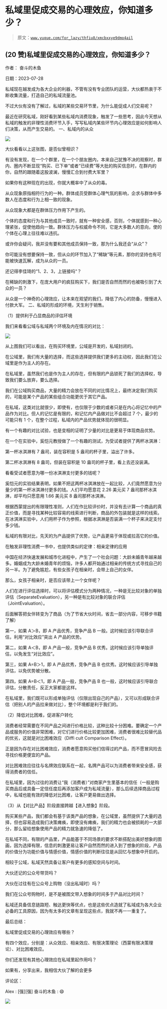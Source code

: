 # 私域里促成交易的心理效应，你知道多少？

> 原文：[`www.yuque.com/for_lazy/thfiu8/xmcbxxye9dmo4ail`](https://www.yuque.com/for_lazy/thfiu8/xmcbxxye9dmo4ail)



## (20 赞)私域里促成交易的心理效应，你知道多少？ 

作者： 奋斗的木鱼 

日期：2023-07-28 

私域现在越发成为各大企业的利器，不管有没有专业团队的运营，大伙都热衷于不断收集流量，打造自己的私域流量池。 

不过大伙有没有了解过，私域的某些交易环节里，为什么能促成人们交易呢？ 

最近在研究私域，刚好看到某些私域内消费现象，触发了一些思考，因此今天想从私域的触发的非理性消费环节入手，写写私域内某些环节内心理效应是如何影响人们决策，从而产生交易的。 <ne-h4 id="3bf06ffd" data-lake-id="3bf06ffd">一、私域内的从众</ne-h4> 

![](img/7336e8c70897d9afee10f0b0d4702280.png) 

大伙看看以上这张图，是否似曾相识？ 

有没有发现，在一个个群里，在一个个朋友圈内，本来自己犹豫不决的观察时，群内、圈内不断显现“购买、已下单”或者“已续费”等大批的购买信息时，在群内的你，自然的跟随着这股波澜，慢慢汇合到付费大军里？ 

如果你有这种现在的出现，你就大概率中了从众的毒。 

从众现象原指相符行为的一种。群体成员受群体心理气氛的影响，企求与群体中多数人在态度和行为上相一致的现象。 

从众现象大都是在群体压力作用下产生的。 

个体的态度和行为与其他成员一致时，就有一种安全感，否则，个体就感到一种心理紧张，促使他趋向一致。群体压力与权威命令不同，它是大多数人的意向，使的个体在心理上往往难以违抗。 

或许你会疑问，我并没有要和其他成员保持一致，那为什么我还会“从众”？ 

你可能没有想要保持一致，但从众的环节加入了“稀缺”等元素，那你的坚持也有可能被快速瓦解，成为从众的一员。 

还记得李佳琦的“1、2、3，上链接吗“？ 

在稀缺的刺激下，在庞大用户的疯狂购买下，我们是否自然而然的也被吸引到了大众的一员？ 

从众是一个神奇的心理效应，让本来在观望的我们，降低了内心的防备，慢慢进入付款大军。 <ne-h4 id="6825e45f" data-lake-id="6825e45f">二、私域的形成的环境，天生利于销售。</ne-h4> 

（1）提供利于凸显商品的评估环境 

我们来看看公域与私域两个环境及内在情况的对比： 

![](img/17b64ec26d2647105509b4f2a786135c.png) 

从上图我们可以看出，在购买环境里，公域是开发的，私域封闭的。 

在公域里，我们有大量的选择，而这些选择提供我们更多的主动权，因此我们在公域里是作为主人的存在。 

在私域里，虽然我们也是作为主人的存在，但有限的产品锁死了我们的选择权，导致我们要么放弃，要么选择。 

我们在公域购买商品，大量的精力会放在不同的对比情况上，最终决定我们购买的，可能是某个产品的某些组合功能更优于其它产品。 

在私域，这类对比就很少，即使有，也仅限于少数的或者只是在内心将记忆中的产品作为对比。但人的记忆是有限的，和记忆内产品做对比不会超过 7 个，最少的可能只有 1 个，在整个过程，私域内的产品优势就体现的很明显。 

有一个有趣的对比试验，也是变相的证明了少量的对比是更易于体现商品优势。 

在一个在实验中，奚恺元教授做了一个有趣的测试，为受试者提供了两杯冰淇淋： 

第一杯冰淇淋有 7 盎司，装在容积是 5 盎司的杯子里，溢出了许多。 

第二杯冰淇淋有 8 盎司，但装在容积是 10 盎司的杯子里，看上去还没装满。 

看看受试者愿意为哪一份冰淇淋支付更多的钱呢？ 

奚恺元的实验结果表明，如果不把这两杯冰淇淋放在一起比较，人们竟然愿意为分量少的第一杯冰淇淋付更多的钱。人们平均愿意花 2.26 美元买 7 盎司那杯冰淇淋，却平均只愿意用 1.66 美元买 8 盎司那杯冰淇淋。 

根据西蒙提出的有限理性准则，人们在作比较评价时，并没有去计算一个商品的真正价值，而是寻找某种比较容易的线索进行判断，商品的外包装就是这样的线索。在冰淇淋实验中，人们用杯子作为参照，根据冰淇淋是否装满一个杯子来决定支付多少钱。 

私域的有限对比，先天的为产品提供了优势，让产品更易于体现或拉高它的价值。 

在触发非理性消费一书中，也提供类似的定律：相亲定律的应用 

中国在经济快速发展和城市化进程中，产生了一个社会问题：大龄未婚青年越来越多。婚姻成为大龄未婚青年的烦恼，许多人都开始通过相亲的传统方式寻找自己的另一半。为了避免尴尬，有些女孩子在相亲时，会带上自己的女伴。 

那么，女孩子相亲时，是否应该带上一个女伴呢？ 

人们在进行评估选择时，可以将评估模式分为两种情况，一种是无比较对象的单独评估（SeparateEvaluation），另一种是有比较对象的联合评估（JointEvaluation）。 

后面解答把女伴转变为了商品（为了节省大伙时间，省去一部分内容，可移步书籍了解） 

第一，如果 A＞B，即 A 产品优秀，竞争产品 B 一般。这时候应该引导联合评估，利用“对比效应”突出 A 产品的优势。 

第二，如果 A＜B，即 A 产品一般，竞争产品 B 优秀。这时候应该引导单独评估，以免发生“对比效应”。 

第三，如果 A=B＞1，即 A 产品优秀，竞争产品 B 也优秀。这时候应该引导单独评估，以免优势被分散。 

第四，如果 A=B＜1，即 A 产品一般，竞争产品 B 也一般，这时候应该引导联合评估，分散责任，反正大家都是这样。 

在私域里，我们既可以形成单独评估（仅限出现自己的产品），又可以形成联合评估（把别人的产品拉来做对比），整个环境都是利于我们的。 

（2）降低对比困难，促进客户转化 

消费者经常需要在不同产品之间进行价格比较，这种比较十分困难。要确定一个产品或服务的价值非常困难，对它们进行价格比较更加困难，消费者很难比较替代品的优劣，这就是对比困难效应（Diffi cult Comparison Effect）。 

正是因为存在对比困难效应，消费者愿意购买他们信得过的产品，而不愿冒风险去寻找价格更便宜的产品。 

对比困难效应往往与名牌效应联系在一起，名牌产品可以为消费者带来安全感，获得消费者的信任。 

在私域里，因为过往的消费让“我（消费者）”对商家产生里基本的信任（一般是购买商品后或具备一定信任度后再添加客户成为私域流量），那么后续选择商品过程中，私域也能有效的降低对比困难，让客户更易做出选择。 

（3）从【对比产品】阶段直接跨越【进入想象】阶段。 

购买某些产品，我们都会有基于该类产品的想象，在公域里，虽然提供了大量的选择，但也容易造成我们决策瘫痪，即使没有瘫痪，我们的精力也会被损耗的一大部分，那么留给想象使用产品的精力就急速的降低了。 

在私域不同，有限的产品里，产品能基于不同场景的要求不断搭配出美好想象的图画，因为选择有限，信息的刺激更易让客户自然而然的进入到了想象的阶段，产品的价值分为功能价值与情感价值，情感价值的判断往往是从回忆与想象中开启的。 

相较于公域，私域天然具备让客户有更多的感知空间与时间。 

大伙还记的公众号带货吗？ 

大伙在过往有在公众号上购物（没出私域时）吗？ 

我们在公众号购物时，是不是被图文带入想象的时间多于产品对比时间？ 

私域还具备信息链路短、触达更快等优点，也是这些优点造就了私域成为各大企业必备的工具原因，因为有太多的文章有呈现这些点，我就不再一一重复了。 

最后总结： 

私域里促成交易的心理效应有哪些？ 

有四个效应，分别是：从众效应、相亲效应、有限决策理论（西蒙有限决策理论）、对比困难效应。 

你们还发现有其他心理效应在私域里起作用吗？ 

如果有，分享出来，我相信大伙了解的会更多 

评论区： 

Alex : [强][强] 奋斗的木鱼 : 😄 

![](img/894d30a529e7c37bcd3392323c99941c.png)  